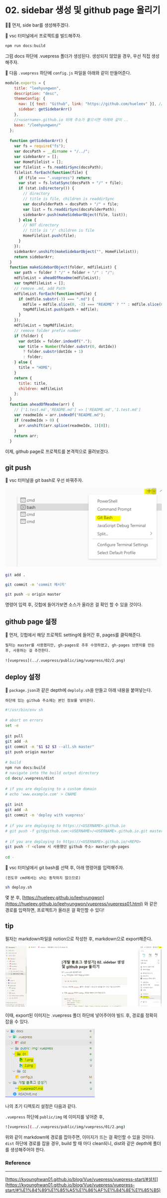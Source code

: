 # 02. sidebar 생성 및 github page 올리기

✍🏻 먼저, side bar를 생성해주겠다.

📌 vsc 터미널에서 프로젝트를 빌드해주자.

```bash
npm run docs:build
```

그럼 docs 하단에 .vuepress 폴더가 생성된다. 생성되지 않았을 경우, 우선 직접 생성해주자.

📌 다음 `.vuepress` 하단에 `config.js` 파일을 아래와 같이 만들어준다.

```jsx
module.exports = {
    title: "leehyungwon",
    description: "desc",
    themeConfig: {
      nav: [{ text: "Github", link: "https://github.com/hueleev" }], // github주소
      sidebar: getSidebarArr()
    },
    //<username>.github.io 뒤에 주소가 붙으시면 아래와 같이 ..
    base: "/leehyungwon/"
  };
  
  function getSidebarArr() {
    var fs = require("fs");
    var docsPath = __dirname + "/../";
    var sidebarArr = [];
    var HomeFilelist = [];
    var filelist = fs.readdirSync(docsPath);
    filelist.forEach(function(file) {
      if (file === ".vuepress") return;
      var stat = fs.lstatSync(docsPath + "/" + file);
      if (stat.isDirectory()) {
        // directory
        // title is file, children is readdirSync
        var docsFolderPath = docsPath + "/" + file;
        var list = fs.readdirSync(docsFolderPath);
        sidebarArr.push(makeSidebarObject(file, list));
      } else {
        // NOT directory
        // title is '/' children is file
        HomeFilelist.push(file);
      }
    });
    sidebarArr.unshift(makeSidebarObject("", HomeFilelist));
    return sidebarArr;
  }
  function makeSidebarObject(folder, mdfileList) {
    var path = folder ? "/" + folder + "/" : "/";
    mdfileList = aheadOfReadme(mdfileList);
    var tmpMdfileList = [];
    // remove .md, add Path
    mdfileList.forEach(function(mdfile) {
      if (mdfile.substr(-3) === ".md") {
        mdfile = mdfile.slice(0, -3) === "README" ? "" : mdfile.slice(0, -3);
        tmpMdfileList.push(path + mdfile);
      }
    });
    mdfileList = tmpMdfileList;
    // remove folder prefix number
    if (folder) {
      var dotIdx = folder.indexOf(".");
      var title = Number(folder.substr(0, dotIdx))
        ? folder.substr(dotIdx + 1)
        : folder;
    } else {
      title = "HOME";
    }
    return {
      title: title,
      children: mdfileList
    };
  }
  function aheadOfReadme(arr) {
    // ['1.test.md','README.md'] => ['README.md','1.test.md']
    var readmeIdx = arr.indexOf("README.md");
    if (readmeIdx > 0) {
      arr.unshift(arr.splice(readmeIdx, 1)[0]);
    }
    return arr;
  }
```

이제, github page로 프로젝트를 본격적으로 올려보겠다.

## git push

📌 vsc 터미널을 git bash로 우선 바꿔주자.

![vuepress](../.vuepress/public/img/vuepress/02/1.png)

```bash
git add .
```

```bash
git commit -m 'commit 메시지'
```

```bash
git push -u origin master
```

명령어 입력 후, 깃헙에 들어가보면 소스가 올라온 걸 확인 할 수 있을 것이다.

## github page 설정

📌 먼저, 깃헙에서 해당 프로젝트 setting에 들어간 후, pages를 클릭해준다.

    필자는 master를 사용했지만, gh-pages로 추후 수정하였고, gh-pages 브랜치를 만든 후, 사용하는 걸 추천한다.

    ![vuepress](../.vuepress/public/img/vuepress/02/2.png)

## deploy 설정

📌 `package.json`과 같은 depth에 `deploly.sh`을 만들고 아래 내용을 붙여넣는다.

    하단에 있는 github 주소에는 본인 정보를 넣어준다.

```bash
#!/usr/bin/env sh

# abort on errors
set -e

git pull
git add -A
git commit -m "$1 $2 $3 --all.sh master"
git push origin master

# build
npm run docs:build
# navigate into the build output directory
cd docs/.vuepress/dist

# if you are deploying to a custom domain
# echo 'www.example.com' > CNAME

git init
git add -A
git commit -m 'deploy with vuepress'

# if you are deploying to https://<USERNAME>.github.io
# git push -f git@github.com:<USERNAME>/<USERNAME>.github.io.git master

# if you are deploying to https://<USERNAME>.github.io/<REPO>
git push -f <clone 시 사용했던 github 주소> master:gh-pages

cd -
```

📌 vsc 터미널에서 git bash를 선택 후, 아래 명령어를 입력해주자.

    (윈도우 cmd에서는 sh는 동작하지 않으므로)

```bash
sh deploy.sh
```

몇 분 후, [https://hueleev.github.io/leehyungwon](https://hueleev.github.io/leehyungwon/vuepress/vuepress01.html) 와 같은 경로를 입력하면, 프로젝트가 올라온 걸 확인할 수 있다!

## tip

필자는 markdown파일을 notion으로 작성한 후, markdown으로 export해준다.

![vuepress](../.vuepress/public/img/vuepress/02/3.png)

이때, export된 이미지는 .vuepress 폴더 하단에 넣어주어야 빌드 후, 경로를 정확히 잡을 수 있다.

![vuepress](../.vuepress/public/img/vuepress/02/4.png)

나의 초기 디렉토리 설정은 다음과 같다.

`.vuepress` 하단에 `public/img` 에 이미지를 넣어준 후,

```bash
![vuepress](../.vuepress/public/img/vuepress/01/2.png)
```

위와 같이 markdown에 경로를 잡아주면, 이미지가 뜨는 걸 확인할 수 있을 것이다.
`dist` 하단에 경로를 잡을 경우, build 할 때 마다 clean되니, dist와 같은 depth에 폴더를 생성해주어야 한다.

### Reference

---

[https://kyounghwan01.github.io/blog/Vue/vuepress/vuepress-start/#설치](https://kyounghwan01.github.io/blog/Vue/vuepress/vuepress-start/#%E1%84%89%E1%85%A5%E1%86%AF%E1%84%8E%E1%85%B5)